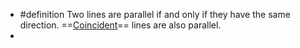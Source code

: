 - #definition Two lines are parallel if and only if they have the same direction. ==[Coincident]([[coincident]])== lines are also parallel.
-